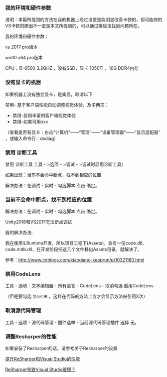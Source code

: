 ### 我的环境和硬件参数

说明：本篇所提到的方法在我的机器上经过设置是能明显改善卡顿的，但可能你的VS卡顿的原因不一定是本文所提到的，可以通过排除法找到问题所在。

我的环境和硬件参数：

vs 2017 pro版本

win10 x64 pro版本

CPU：i5-6500 3.2GHZ ，没有SSD，显卡 1050Ti ，16G DDR4内存



### 没有显卡的机器

如果机器上没有独立显卡，是集显，取消以下

禁用- 基于客户端性能自动调整视觉体验，及子两项：

- 禁用-启用丰富的客户端视觉体验
- 禁用-如果可用xxx

（查看是否有显卡：右击“计算机”——“管理”——“设备管理器”——“显示适配器” ，或输入命令行：dxdiag）



### 禁用 诊断工具

禁用 诊断工具  工具 - >选项 - >调试 - >调试时启用诊断工具）

如果出现：当前不会命中断点，找不到相应的位置

解决办法：在调试 - 实时 - 勾选脚本 点击 确定。



### 当前不会命中断点，找不到相应的位置

解决办法：在调试 - 实时 - 勾选脚本 点击 确定。

Unity2018和VS2017无法断点调试

我的解决办法:

我在使用ILRuntime开发，所以项目工程下(Assets\)，会有一份code.dll，code.mdb.dll，在开发阶段把这几个文件移出Assets目录，就解决了。

参考：http://www.cnblogs.com/xiaoqiang-keeprun/p/10321180.html



### 禁用CodeLens

工具 - 选项 - 文本编辑器 - 所有语言 - CodeLens - 取消勾选 启用CodeLens

（但是要勾选 `显示引用`  ，这样在代码的方法上方才会显示方法被引用X次）



### 取消源代码管理

工具 - 选项 - 源代码管理 - 插件选举 - 当前源代码管理插件 选择 无。



### 调整Resharper的性能

如果安装了Resharper的话，请参考关于Resharper的设置

[提升ReSharper和Visual Studio的性能](https://www.cnblogs.com/zhaoqingqing/p/3896836.html)

[ReSharper导致Visual Studio缓慢？](https://www.cnblogs.com/zhaoqingqing/p/3896826.html)